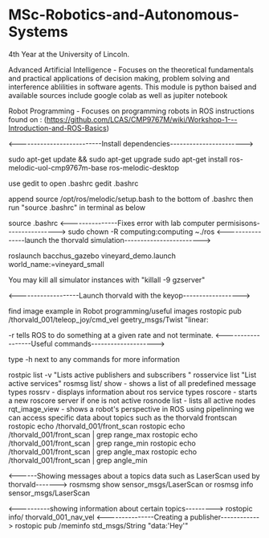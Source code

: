 # MSc-Robotics-and-Autonomous-Systems
4th Year at the University of Lincoln.

Advanced Artificial Intelligence - Focuses on the theoretical fundamentals and practical applications of decision making, problem solving and interference ablilities in software agents. This module is python baised and available sources include google colab as well as jupiter notebook

Robot Programming - Focuses on programming robots in ROS
instructions found on : (https://github.com/LCAS/CMP9767M/wiki/Workshop-1---Introduction-and-ROS-Basics)

<--------------------------Install dependencies----------------------->

sudo apt-get update && sudo apt-get upgrade
sudo apt-get install ros-melodic-uol-cmp9767m-base ros-melodic-desktop

use gedit to open .bashrc
gedit .bashrc

append source /opt/ros/melodic/setup.bash to the bottom of .bashrc
then run "source .bashrc" in terminal as below

source .bashrc
<---------------Fixes error with lab computer permisisons---------------->
sudo chown -R computing:computing ~./ros
<----------------launch the thorvald simulation------------------------>

roslaunch bacchus_gazebo vineyard_demo.launch world_name:=vineyard_small

You may kill all simulator instances with "killall -9 gzserver"

<-------------------Launch thorvald with the keyop------------------>

find image example in Robot programming/useful images
rostopic pub /thorvald_001/teleop_joy/cmd_vel geetry_msgs/Twist "linear:

-r tells ROS to do something at a given rate and not terminate.
<------------------Useful commands-------------------->

type -h next to any commands for more information

rostpic list -v "Lists active publishers and subscribers "
rosservice list "List active services"
rosmsg list/ show - shows a list of all predefined message types 
rossrv - displays information about ros service types
roscore -  starts a new roscore server if one is not active
rosnode list - lists all active nodes
rqt_image_view - shows a robot's perspective in ROS
using pipelinning we can access specific data about topics such as the thorvald frontscan
rostopic echo /thorvald_001/front_scan
rostopic echo /thorvald_001/front_scan | grep range_max
rostopic echo /thorvald_001/front_scan | grep range_min
rostopic echo /thorvald_001/front_scan | grep angle_max
rostopic echo /thorvald_001/front_scan | grep angle_min

<------Showing messages about a topics data such as LaserScan used by thorvald------->
rosmsmg show sensor_msgs/LaserScan or rosmsg info sensor_msgs/LaserScan

<----------showing information about certain topics--------->
rostopic info/ thorvald_001_nav_vel
<---------------Creating a publisher------------>
  rostopic pub /meminfo std_msgs/String "data:'Hey'"
